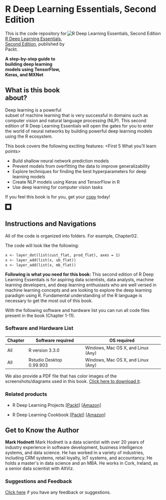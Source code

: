  

# R Deep Learning Essentials, Second Edition

<a href="https://www.packtpub.com/big-data-and-business-intelligence/r-deep-learning-essentials-second-edition?utm_source=github&utm_medium=repositary&utm_campaign=9781788992893"><img src="https://dz13w8afd47il.cloudfront.net/sites/default/files/imagecache/ppv4_main_book_cover/B10282.png" alt="R Deep Learning Essentials, Second Edition" height="256px" align="right"></a>

This is the code repository for [R Deep Learning Essentials, Second Edition](https://www.packtpub.com/big-data-and-business-intelligence/r-deep-learning-essentials-second-edition?utm_source=github&utm_medium=repositary&utm_campaign=9781788992893), published by Packt.

**A step-by-step guide to building deep learning models using TensorFlow, Keras, and MXNet**

## What is this book about?
Deep learning is a powerful subset of machine learning that is very successful in domains such as computer vision and natural language processing (NLP). This second edition of R Deep Learning Essentials will open the gates for you to enter the world of neural networks by building powerful deep learning models using the R ecosystem.

This book covers the following exciting features: <First 5 What you'll learn points>
* Build shallow neural network prediction models
* Prevent models from overfitting the data to improve generalizability
* Explore techniques for finding the best hyperparameters for deep learning models
* Create NLP models using Keras and TensorFlow in R
* Use deep learning for computer vision tasks


If you feel this book is for you, get your [copy](https://www.amazon.com/dp/178899289X) today!

<a href="https://www.packtpub.com/?utm_source=github&utm_medium=banner&utm_campaign=GitHubBanner"><img src="https://raw.githubusercontent.com/PacktPublishing/GitHub/master/GitHub.png" 
alt="https://www.packtpub.com/" border="5" /></a>


## Instructions and Navigations
All of the code is organized into folders. For example, Chapter02.

The code will look like the following:
```
x <- layer_dot(list(cust_flat, prod_flat), axes = 1)
x <- layer_add(list(x, ub_flat))
x <- layer_add(list(x, mb_flat))
```

**Following is what you need for this book:**
This second edition of R Deep Learning Essentials is for aspiring data scientists, data analysts, machine learning developers, and deep learning enthusiasts who are well versed in machine learning concepts and are looking to explore the deep learning paradigm using R. Fundamental understanding of the R language is necessary to get the most out of this book.

With the following software and hardware list you can run all code files present in the book (Chapter 1-11).

### Software and Hardware List

| Chapter  | Software required                   | OS required                        |
| -------- | ------------------------------------| -----------------------------------|
| All      | R version 3.3.0                     | Windows, Mac OS X, and Linux (Any) |
| All      | Rstudio Desktop 0.99.903            | Windows, Mac OS X, and Linux (Any) |



We also provide a PDF file that has color images of the screenshots/diagrams used in this book. [Click here to download it](https://www.packtpub.com/sites/default/files/downloads/RDeepLearningEssentialsSecondEdition_ColorImages.pdf).


### Related products <Other books you may enjoy>
* R Deep Learning Projects [[Packt]](https://www.packtpub.com/big-data-and-business-intelligence/r-deep-learning-projects?utm_source=github&utm_medium=repositary&utm_campaign=9781788478403) [[Amazon]](https://www.amazon.com/dp/1788478401)

* R Deep Learning Cookbook [[Packt]](https://www.packtpub.com/big-data-and-business-intelligence/r-deep-learning-cookbook?utm_source=github&utm_medium=repositary&utm_campaign=9781787121089) [[Amazon]](https://www.amazon.com/dp/1787121089)

## Get to Know the Author
**Mark Hodnett**
Mark Hodnett is a data scientist with over 20 years of industry experience in software development, business intelligence systems, and data science. He has worked in a variety of industries, including CRM systems, retail loyalty, IoT systems, and accountancy. He holds a master's in data science and an MBA. He works in Cork, Ireland, as a senior data scientist with AltViz.	


### Suggestions and Feedback
[Click here](https://docs.google.com/forms/d/e/1FAIpQLSdy7dATC6QmEL81FIUuymZ0Wy9vH1jHkvpY57OiMeKGqib_Ow/viewform) if you have any feedback or suggestions.
